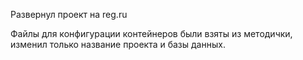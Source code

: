 Развернул проект на reg.ru

Файлы для конфигурации контейнеров были взяты из методички, изменил только 
название проекта и базы данных.
